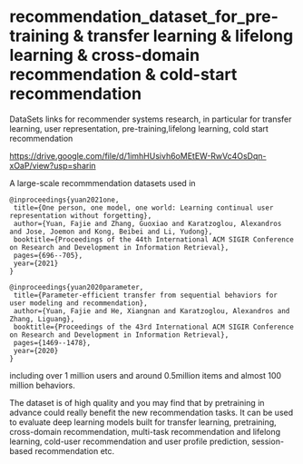 # recommendation_dataset_for_pre-training & transfer learning & lifelong learning & cross-domain recommendation & cold-start recommendation

DataSets links for recommender systems research, in particular for transfer learning, user representation, pre-training,lifelong learning, cold start recommendation

 https://drive.google.com/file/d/1imhHUsivh6oMEtEW-RwVc4OsDqn-xOaP/view?usp=sharin

A large-scale recommmendation datasets used in 
 ```
 @inproceedings{yuan2021one,
  title={One person, one model, one world: Learning continual user representation without forgetting},
  author={Yuan, Fajie and Zhang, Guoxiao and Karatzoglou, Alexandros and Jose, Joemon and Kong, Beibei and Li, Yudong},
  booktitle={Proceedings of the 44th International ACM SIGIR Conference on Research and Development in Information Retrieval},
  pages={696--705},
  year={2021}
}

@inproceedings{yuan2020parameter,
  title={Parameter-efficient transfer from sequential behaviors for user modeling and recommendation},
  author={Yuan, Fajie and He, Xiangnan and Karatzoglou, Alexandros and Zhang, Liguang},
  booktitle={Proceedings of the 43rd International ACM SIGIR Conference on Research and Development in Information Retrieval},
  pages={1469--1478},
  year={2020}
}
```
including over 1 million users and around 0.5million items and almost 100 million behaviors.

The dataset is of high quality and you may find that by pretraining in advance could really benefit the new recommendation tasks. It can be used to evaluate deep learning models built for transfer learning, pretraining, cross-domain recommendation, multi-task recommendation and lifelong learning, cold-user recommendation and user profile prediction, session-based recommendation etc.
